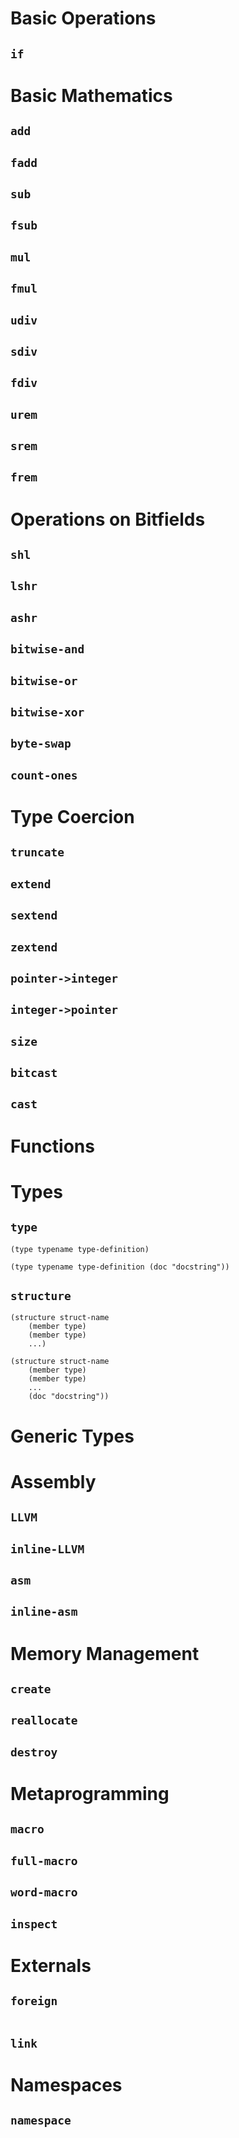 # Basic Operations

## `if`

# Basic Mathematics

## `add`

## `fadd`

## `sub`

## `fsub`

## `mul`

## `fmul`

## `udiv`

## `sdiv`

## `fdiv`

## `urem`

## `srem`

## `frem`

# Operations on Bitfields

## `shl`

## `lshr`

## `ashr`

## `bitwise-and`

## `bitwise-or`

## `bitwise-xor`

## `byte-swap`

## `count-ones`

# Type Coercion

## `truncate`

## `extend`

## `sextend`

## `zextend`

## `pointer->integer`

## `integer->pointer`

## `size`

## `bitcast`

## `cast`

# Functions


# Types

## `type`

~~~~~~~~~~~~~~~~~~~~~~~~~~~~~~~~~~~~~~~~~~ {.commonlisp .Hylas}
(type typename type-definition)
~~~~~~~~~~~~~~~~~~~~~~~~~~~~~~~~~~~~~~~~~~~~

~~~~~~~~~~~~~~~~~~~~~~~~~~~~~~~~~~~~~~~~~~ {.commonlisp .Hylas}
(type typename type-definition (doc "docstring"))
~~~~~~~~~~~~~~~~~~~~~~~~~~~~~~~~~~~~~~~~~~~~

## `structure`

~~~~~~~~~~~~~~~~~~~~~~~~~~~~~~~~~~~~~~~~~~ {.commonlisp .Hylas}
(structure struct-name
	(member type)
	(member type)
	...)
~~~~~~~~~~~~~~~~~~~~~~~~~~~~~~~~~~~~~~~~~~~~

~~~~~~~~~~~~~~~~~~~~~~~~~~~~~~~~~~~~~~~~~~ {.commonlisp .Hylas}
(structure struct-name
    (member type)
	(member type)
	...
	(doc "docstring"))
~~~~~~~~~~~~~~~~~~~~~~~~~~~~~~~~~~~~~~~~~~~~

# Generic Types


# Assembly

## `LLVM`

## `inline-LLVM`

## `asm`

## `inline-asm`

# Memory Management

## `create`

## `reallocate`

## `destroy`

# Metaprogramming

## `macro`

## `full-macro`

## `word-macro`

## `inspect`

# Externals

## `foreign`

~~~~~~~~~~~~~~~~~~~~~~~~~~~~~~~~~~~~~~~~~~ {.commonlisp .Hylas}

~~~~~~~~~~~~~~~~~~~~~~~~~~~~~~~~~~~~~~~~~~~~

## `link`


# Namespaces

## `namespace`
